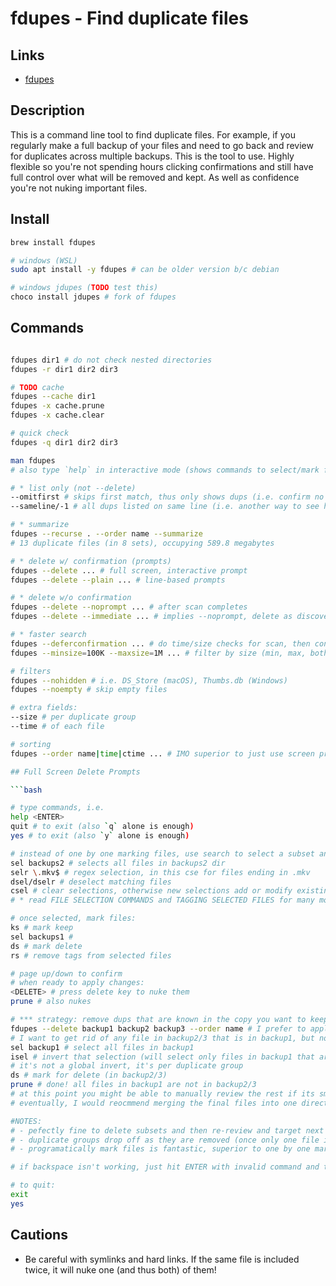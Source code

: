 # fdupes - Find duplicate files

## Links

- [fdupes](https://github.com/adrianlopezroche/fdupes)

## Description

This is a command line tool to find duplicate files. For example, if you regularly make a full backup of your files and need to go back and review for duplicates across multiple backups. This is the tool to use. Highly flexible so you're not spending hours clicking confirmations and still have full control over what will be removed and kept. As well as confidence you're not nuking important files.

## Install

```bash
brew install fdupes

# windows (WSL)
sudo apt install -y fdupes # can be older version b/c debian

# windows jdupes (TODO test this)
choco install jdupes # fork of fdupes

```

## Commands

````bash

fdupes dir1 # do not check nested directories
fdupes -r dir1 dir2 dir3

# TODO cache
fdupes --cache dir1
fdupes -x cache.prune
fdupes -x cache.clear

# quick check
fdupes -q dir1 dir2 dir3

man fdupes
# also type `help` in interactive mode (shows commands to select/mark files)

# * list only (not --delete)
--omitfirst # skips first match, thus only shows dups (i.e. confirm no dups left, or see how many)
--sameline/-1 # all dups listed on same line (i.e. another way to see how many dups)

# * summarize
fdupes --recurse . --order name --summarize
# 13 duplicate files (in 8 sets), occupying 589.8 megabytes

# * delete w/ confirmation (prompts) 
fdupes --delete ... # full screen, interactive prompt
fdupes --delete --plain ... # line-based prompts

# * delete w/o confirmation
fdupes --delete --noprompt ... # after scan completes
fdupes --delete --immediate ... # implies --noprompt, delete as discovered (during scan)

# * faster search
fdupes --deferconfirmation ... # do time/size checks for scan, then confirm byte for byte same files when deleting
fdupes --minsize=100K --maxsize=1M ... # filter by size (min, max, both) 

# filters
fdupes --nohidden # i.e. DS_Store (macOS), Thumbs.db (Windows)
fdupes --noempty # skip empty files

# extra fields:
--size # per duplicate group
--time # of each file

# sorting
fdupes --order name|time|ctime ... # IMO superior to just use screen prompts and select commands, not need to rely on sorting results

## Full Screen Delete Prompts

```bash

# type commands, i.e. 
help <ENTER>
quit # to exit (also `q` alone is enough)
yes # to exit (also `y` alone is enough)

# instead of one by one marking files, use search to select a subset and then tag them all at once, i.e.:
sel backups2 # selects all files in backups2 dir
selr \.mkv$ # regex selection, in this cse for files ending in .mkv
dsel/dselr # deselect matching files
csel # clear selections, otherwise new selections add or modify existing
# * read FILE SELECTION COMMANDS and TAGGING SELECTED FILES for many more commands

# once selected, mark files:
ks # mark keep
sel backups1 #
ds # mark delete
rs # remove tags from selected files

# page up/down to confirm
# when ready to apply changes:
<DELETE> # press delete key to nuke them
prune # also nukes

# *** strategy: remove dups that are known in the copy you want to keep (desired golden copy)
fdupes --delete backup1 backup2 backup3 --order name # I prefer to apply an order if viable, b/c then I can consistenly scan across dup groups to confirm what I am doing and the selected items are in same positions (when applicable)
# I want to get rid of any file in backup2/3 that is in backup1, but not touch other files in backup2/3 (not in backup1)
sel backup1 # select all files in backup1
isel # invert that selection (will select only files in backup1 that are also in backup2/3), does not select files only in backup2/3 b/c it had to first be in backup1
# it's not a global invert, it's per duplicate group
ds # mark for delete (in backup2/3)
prune # done! all files in backup1 are not in backup2/3
# at this point you might be able to manually review the rest if its small enough and you aren't comfortable with fdupes for some reason! that is the benefit of this strategy, if you pick a dir that has most of the files then this alone takes care of most issues
# eventually, I would reocmmend merging the final files into one directory after all dups are removed, unless they are supposed to be separate dirs and just happened to have some dups

#NOTES:
# - pefectly fine to delete subsets and then re-review and target next subset! 
# - duplicate groups drop off as they are removed (once only one file is left), think checklist
# - programatically mark files is fantastic, superior to one by one marking

# if backspace isn't working, just hit ENTER with invalid command and then try again

# to quit:
exit
yes

````

## Cautions

- Be careful with symlinks and hard links. If the same file is included twice, it will nuke one (and thus both) of them!
